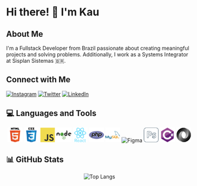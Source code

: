 # Hi there! 👋 I'm Kau

## About Me
I'm a Fullstack Developer from Brazil passionate about creating meaningful projects and solving problems. Additionally, I work as a Systems Integrator at Sisplan Sistemas 🇧🇷.

## Connect with Me
[![Instagram](https://img.shields.io/badge/-kauschade-purple?style=flat-square&logo=instagram&logoColor=white&link=https://instagram.com/kauschade)](https://instagram.com/kauschade)
[![Twitter](https://img.shields.io/badge/-kauschade-blue?style=flat-square&logo=twitter&logoColor=white&link=https://twitter.com/kauschade)](https://twitter.com/kauschade)
[![LinkedIn](https://img.shields.io/badge/-kauschade-blue?style=flat-square&logo=linkedin&logoColor=white&link=https://www.linkedin.com/in/kauschade)](https://www.linkedin.com/in/kauschade)

## 💻 Languages and Tools
<p align="center">
  <img src="https://raw.githubusercontent.com/devicons/devicon/master/icons/html5/html5-original-wordmark.svg" alt="HTML5" width="40" height="40"/>
  <img src="https://raw.githubusercontent.com/devicons/devicon/master/icons/css3/css3-original-wordmark.svg" alt="CSS3" width="40" height="40"/>
  <img src="https://raw.githubusercontent.com/devicons/devicon/master/icons/javascript/javascript-original.svg" alt="JavaScript" width="40" height="40"/>
  <img src="https://raw.githubusercontent.com/devicons/devicon/master/icons/nodejs/nodejs-original-wordmark.svg" alt="Node.js" width="40" height="40"/>
  <img src="https://raw.githubusercontent.com/devicons/devicon/master/icons/react/react-original-wordmark.svg" alt="React.js" width="40" height="40"/>
  <img src="https://raw.githubusercontent.com/devicons/devicon/master/icons/php/php-original.svg" alt="PHP" width="40" height="40"/>
  <img src="https://raw.githubusercontent.com/devicons/devicon/master/icons/mysql/mysql-original-wordmark.svg" alt="MySQL" width="40" height="40"/>
  <img src="https://www.vectorlogo.zone/logos/figma/figma-icon.svg" alt="Figma" width="40" height="40"/>
  <img src="https://raw.githubusercontent.com/devicons/devicon/master/icons/photoshop/photoshop-line.svg" alt="Photoshop" width="40" height="40"/>
  <img src="https://raw.githubusercontent.com/devicons/devicon/master/icons/csharp/csharp-original.svg" alt="C#" width="40" height="40"/>
  <img src="https://raw.githubusercontent.com/devicons/devicon/master/icons/json/json-original.svg" alt="JSON" width="40" height="40"/>
</p>

## 📊 GitHub Stats
<p align="center">
  <img src="https://github-readme-stats.vercel.app/api/top-langs/?username=kauschade&layout=compact&theme=vue&bg_color=0D1117&text_color=FFFFFF&hide_border=true" alt="Top Langs"/>
</p>


